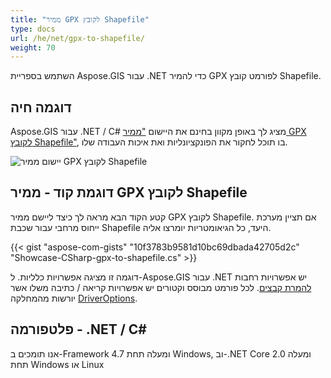 ```yaml
---
title: "ממיר GPX לקובץ Shapefile"
type: docs
url: /he/net/gpx-to-shapefile/
weight: 70
---
```


השתמש בספריית Aspose.GIS עבור .NET כדי להמיר GPX לפורמט קובץ Shapefile.

## **דוגמה חיה**

Aspose.GIS עבור .NET / C# מציג לך באופן מקוון בחינם את היישום ["ממיר GPX לקובץ Shapefile"](https://products.aspose.app/gis/conversion/gpx-to-shapefile), בו תוכל לחקור את הפונקציונליות ואת איכות העבודה שלו.

![יישום ממיר GPX לקובץ Shapefile](conversion.png)

## **דוגמת קוד - ממיר GPX לקובץ Shapefile**

קטע הקוד הבא מראה לך כיצד ליישם ממיר GPX לקובץ Shapefile. אם תציין מערכת ייחוס מרחבי עבור שכבת Shapefile היעד, כל הגיאומטריות יומרצו אליה. 

{{< gist "aspose-com-gists" "10f3783b9581d10bc69dbada42705d2c" "Showcase-CSharp-gpx-to-shapefile.cs" >}}

דוגמה זו מציגה אפשרויות כלליות. ל-Aspose.GIS עבור .NET יש אפשרויות רחבות [להמרת קבצים](https://docs.aspose.com/gis/net/vector-layers/). לכל פורמט מבוסס וקטורים יש אפשרויות קריאה / כתיבה משלו אשר יורשות מהמחלקה [DriverOptions](https://reference.aspose.com/gis/net/aspose.gis/driveroptions).

## **פלטפורמה - .NET / C#**

אנו תומכים ב-Framework 4.7 ומעלה תחת Windows, וב-.NET Core 2.0 ומעלה תחת Windows או Linux
